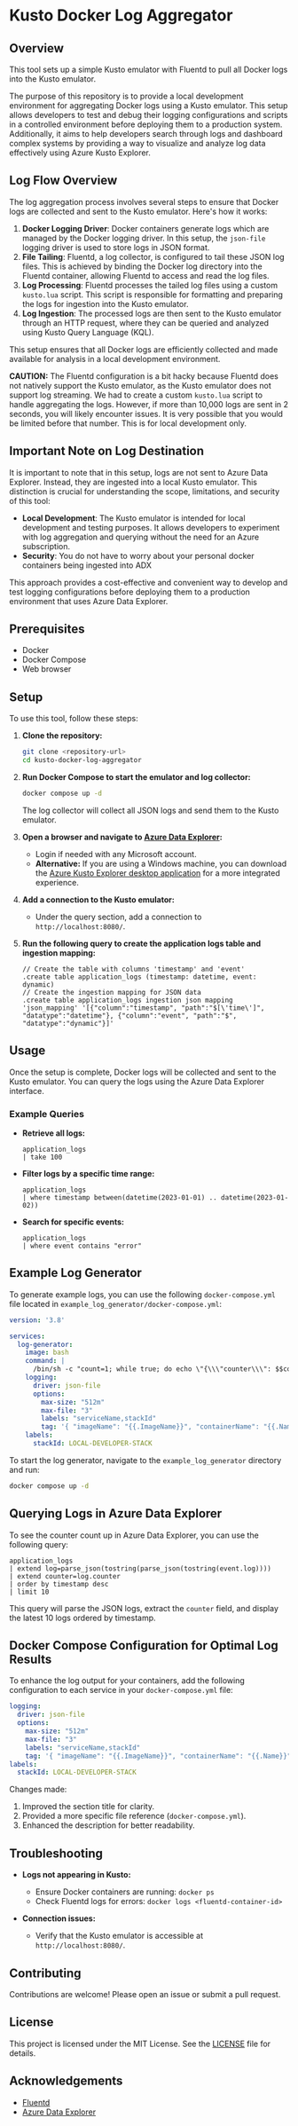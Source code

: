 # Kusto Docker Log Aggregator

## Overview

This tool sets up a simple Kusto emulator with Fluentd to pull all Docker logs into the Kusto emulator.

The purpose of this repository is to provide a local development environment for aggregating Docker logs using a Kusto emulator. This setup allows developers to test and debug their logging configurations and scripts in a controlled environment before deploying them to a production system. Additionally, it aims to help developers search through logs and dashboard complex systems by providing a way to visualize and analyze log data effectively using Azure Kusto Explorer.

## Log Flow Overview

The log aggregation process involves several steps to ensure that Docker logs are collected and sent to the Kusto emulator. Here's how it works:

1. **Docker Logging Driver**: Docker containers generate logs which are managed by the Docker logging driver. In this setup, the `json-file` logging driver is used to store logs in JSON format.
2. **File Tailing**: Fluentd, a log collector, is configured to tail these JSON log files. This is achieved by binding the Docker log directory into the Fluentd container, allowing Fluentd to access and read the log files.
3. **Log Processing**: Fluentd processes the tailed log files using a custom `kusto.lua` script. This script is responsible for formatting and preparing the logs for ingestion into the Kusto emulator.
4. **Log Ingestion**: The processed logs are then sent to the Kusto emulator through an HTTP request, where they can be queried and analyzed using Kusto Query Language (KQL).

This setup ensures that all Docker logs are efficiently collected and made available for analysis in a local development environment.

**CAUTION:** The Fluentd configuration is a bit hacky because Fluentd does not natively support the Kusto emulator, as the Kusto emulator does not support log streaming. We had to create a custom `kusto.lua` script to handle aggregating the logs. However, if more than 10,000 logs are sent in 2 seconds, you will likely encounter issues. It is very possible that you would be limited before that number. This is for local development only.

## Important Note on Log Destination

It is important to note that in this setup, logs are not sent to Azure Data Explorer. Instead, they are ingested into a local Kusto emulator. This distinction is crucial for understanding the scope, limitations, and security of this tool:

- **Local Development**: The Kusto emulator is intended for local development and testing purposes. It allows developers to experiment with log aggregation and querying without the need for an Azure subscription.
- **Security**: You do not have to worry about your personal docker containers being ingested into ADX

This approach provides a cost-effective and convenient way to develop and test logging configurations before deploying them to a production environment that uses Azure Data Explorer.


## Prerequisites

- Docker
- Docker Compose
- Web browser

## Setup

To use this tool, follow these steps:

1. **Clone the repository:**
   ```sh
   git clone <repository-url>
   cd kusto-docker-log-aggregator
   ```

2. **Run Docker Compose to start the emulator and log collector:**
   ```sh
   docker compose up -d
   ```
   The log collector will collect all JSON logs and send them to the Kusto emulator.

3. **Open a browser and navigate to [Azure Data Explorer](https://dataexplorer.azure.com):** 
   - Login if needed with any Microsoft account.
   - **Alternative:** If you are using a Windows machine, you can download the [Azure Kusto Explorer desktop application](https://learn.microsoft.com/en-us/kusto/tools/kusto-explorer) for a more integrated experience.

4. **Add a connection to the Kusto emulator:**
   - Under the query section, add a connection to `http://localhost:8080/`.

5. **Run the following query to create the application logs table and ingestion mapping:**
   ```kusto
   // Create the table with columns 'timestamp' and 'event'
   .create table application_logs (timestamp: datetime, event: dynamic)
   // Create the ingestion mapping for JSON data
   .create table application_logs ingestion json mapping 'json_mapping' '[{"column":"timestamp", "path":"$[\'time\']", "datatype":"datetime"}, {"column":"event", "path":"$", "datatype":"dynamic"}]'
   ```

## Usage

Once the setup is complete, Docker logs will be collected and sent to the Kusto emulator. You can query the logs using the Azure Data Explorer interface.

### Example Queries

- **Retrieve all logs:**
  ```kusto
  application_logs
  | take 100
  ```

- **Filter logs by a specific time range:**
  ```kusto
  application_logs
  | where timestamp between(datetime(2023-01-01) .. datetime(2023-01-02))
  ```

- **Search for specific events:**
  ```kusto
  application_logs
  | where event contains "error"
  ```

## Example Log Generator

To generate example logs, you can use the following `docker-compose.yml` file located in `example_log_generator/docker-compose.yml`:

```yaml
version: '3.8'

services:
  log-generator:
    image: bash
    command: |
      /bin/sh -c "count=1; while true; do echo \"{\\\"counter\\\": $$count, \\\"date\\\": \\\"$$(date -u +'%Y-%m-%dT%H:%M:%SZ')\\\" }\"; sleep 1; count=$$((count+1)); done"
    logging:
      driver: json-file
      options:
        max-size: "512m"
        max-file: "3"
        labels: "serviceName,stackId"
        tag: '{ "imageName": "{{.ImageName}}", "containerName": "{{.Name}}", "containerId": "{{.ID}}" }'
    labels: 
      stackId: LOCAL-DEVELOPER-STACK
```

To start the log generator, navigate to the `example_log_generator` directory and run:

```sh
docker compose up -d
```

## Querying Logs in Azure Data Explorer

To see the counter count up in Azure Data Explorer, you can use the following query:

```kusto
application_logs
| extend log=parse_json(tostring(parse_json(tostring(event.log))))
| extend counter=log.counter
| order by timestamp desc
| limit 10
```

This query will parse the JSON logs, extract the `counter` field, and display the latest 10 logs ordered by timestamp.

## Docker Compose Configuration for Optimal Log Results

To enhance the log output for your containers, add the following configuration to each service in your `docker-compose.yml` file:

```yaml
logging:
  driver: json-file
  options:
    max-size: "512m"
    max-file: "3"
    labels: "serviceName,stackId"
    tag: '{ "imageName": "{{.ImageName}}", "containerName": "{{.Name}}", "containerId": "{{.ID}}" }'
labels: 
  stackId: LOCAL-DEVELOPER-STACK
```

Changes made:
1. Improved the section title for clarity.
2. Provided a more specific file reference (`docker-compose.yml`).
3. Enhanced the description for better readability.

## Troubleshooting

- **Logs not appearing in Kusto:**
  - Ensure Docker containers are running: `docker ps`
  - Check Fluentd logs for errors: `docker logs <fluentd-container-id>`

- **Connection issues:**
  - Verify that the Kusto emulator is accessible at `http://localhost:8080/`.

## Contributing

Contributions are welcome! Please open an issue or submit a pull request.

## License

This project is licensed under the MIT License. See the [LICENSE](LICENSE) file for details.

## Acknowledgements

- [Fluentd](https://www.fluentd.org/)
- [Azure Data Explorer](https://dataexplorer.azure.com)
